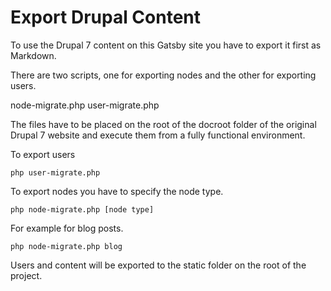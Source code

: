 # Export Drupal Content

To use the Drupal 7 content on this Gatsby site you have to export it first as Markdown.

There are two scripts, one for exporting nodes and the other for exporting users.

node-migrate.php
user-migrate.php

The files have to be placed on the root of the docroot folder of the original Drupal 7 website and execute them from a fully functional environment.

To export users
```
php user-migrate.php
```

To export nodes you have to specify the node type.
```
php node-migrate.php [node type]
```

For example for blog posts.
```
php node-migrate.php blog
```

Users and content will be exported to the static folder on the root of the project.
